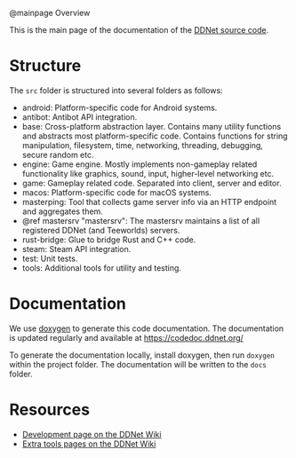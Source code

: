 @mainpage Overview

This is the main page of the documentation of the [DDNet source code](https://github.com/ddnet/ddnet).

# Structure

The `src` folder is structured into several folders as follows:

- android: Platform-specific code for Android systems.
- antibot: Antibot API integration.
- base: Cross-platform abstraction layer. Contains many utility functions and abstracts most platform-specific code. Contains functions for string manipulation, filesystem, time, networking, threading, debugging, secure random etc.
- engine: Game engine. Mostly implements non-gameplay related functionality like graphics, sound, input, higher-level networking etc.
- game: Gameplay related code. Separated into client, server and editor.
- macos: Platform-specific code for macOS systems.
- masterping: Tool that collects game server info via an HTTP endpoint and aggregates them.
- @ref mastersrv "mastersrv": The mastersrv maintains a list of all registered DDNet (and Teeworlds) servers.
- rust-bridge: Glue to bridge Rust and C++ code.
- steam: Steam API integration.
- test: Unit tests.
- tools: Additional tools for utility and testing.

# Documentation

We use [doxygen](https://www.doxygen.nl/) to generate this code documentation.
The documentation is updated regularly and available at https://codedoc.ddnet.org/

To generate the documentation locally, install doxygen, then run `doxygen` within the project folder.
The documentation will be written to the `docs` folder.

# Resources

- [Development page on the DDNet Wiki](https://wiki.ddnet.org/wiki/Development)
- [Extra tools pages on the DDNet Wiki](https://wiki.ddnet.org/wiki/Extra_tools)
